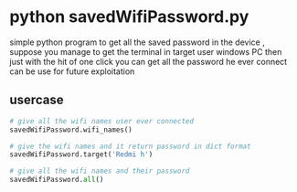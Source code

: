 # python savedWifiPassword.py
simple python program to get all the saved password in the device ,
suppose you manage to get the terminal in target user windows PC then just with the hit of one click you can get all the password he ever connect 
can be use for future exploitation

## usercase
```python 
# give all the wifi names user ever connected
savedWifiPassword.wifi_names()

# give the wifi names and it return password in dict format
savedWifiPassword.target('Redmi h')

# give all the wifi names and their password 
savedWifiPassword.all()
```
